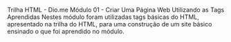 Trilha HTML - Dio.me
Módulo 01 - Criar Uma Página Web Utilizando as Tags Aprendidas
Nestes módulo foram utilizadas tags básicas do HTML, apresentado na trilha do HTML, para uma construção de um site básico ensinado o que foi aprendido no módulo.
